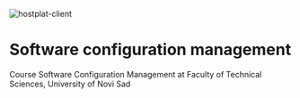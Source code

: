 ![hostplat-client](https://github.com/ndakic/hosting-platform/workflows/deploy-app-on-s3/badge.svg)

# Software configuration management 

Course Software Configuration Management at Faculty of Technical Sciences, University of Novi Sad
